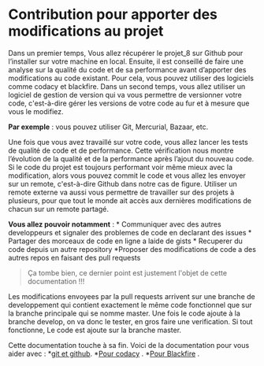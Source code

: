 # Contribution pour apporter des modifications au projet  

Dans un premier temps, Vous allez récupérer le projet_8 sur Github pour l’installer sur votre machine en local. Ensuite, il est conseillé de faire une analyse sur la qualité du code et de sa performance avant d’apporter des modifications au code existant. Pour cela, vous pouvez utiliser des logiciels comme codacy et blackfire. Dans un second temps, vous allez utiliser un logiciel de gestion de version qui va vous permettre de versionner votre code, c'est-à-dire gérer les versions de votre code au fur et à mesure que vous le modifiez. 

**Par exemple** : 
vous pouvez utiliser Git, Mercurial, Bazaar, etc. 

Une fois que vous avez travaillé sur votre code, vous allez lancer les tests de qualité de code et de performance. Cette vérification nous montre l’évolution de la qualité et de la performance après l’ajout du nouveau code. Si le code du projet est toujours performant voir même mieux avec la modification, alors vous pouvez commit le code et vous allez les envoyer sur un remote, c'est-à-dire Github dans notre cas de figure. Utiliser un remote externe va aussi vous permettre de travailler sur des projets à plusieurs, pour que tout le monde ait accès aux dernières modifications de chacun sur un remote partagé.  

**Vous allez pouvoir notamment** : 
		* Communiquer avec des autres developpeurs et signaler des problemes de code en declarant des issues
		* Partager des morceaux de code en ligne a laide de gists 
		* Recuperer du code depuis un autre repository 
		*Proposer des modifications de code a des autres repos en faisant des pull requests 

> Ça tombe bien, ce dernier point est justement l'objet de cette documentation !!!

Les modifications envoyees par la pull requests arrivent sur une branche de developpement qui contient exactement le même code fonctionnel que sur la branche principale qui se nomme master. Une fois le code ajoute à la branche develop, on va donc le tester, en gros faire une verification. Si tout fonctionne, Le code est ajoute sur la branche master.

Cette documentation touche à sa fin. Voici de la documentation pour vous aider avec :
		*[git et github](https://openclassrooms.com/fr/courses/2342361-gerez-votre-code-avec-git-et-github/2433586-quest-ce-que-versionner-son-code). 
		*[Pour codacy](https://support.codacy.com/hc/en-us) . 
		*[Pour Blackfire](https://www.google.com/search?q=blackfire&oq=blackfire&aqs=chrome..69i60j69i57j69i59j0l2j69i60l3.8134j1j7&sourceid=chrome&ie=UTF-8) .